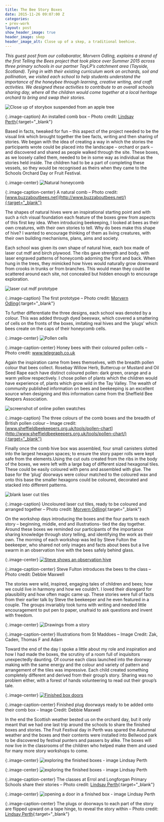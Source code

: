 ```yaml
---
title: The Bee Story Boxes
date: 2015-11-26 09:07:00 Z
categories:
- prev-work
layout: post
show_header_image: true
header_image: skep
header_image_alt: Close up of a skep, a traditional beehive.
---
```


*This guest post from our collaborator, Morvern Odling, explains a strand of the first Telling the Bees project that took place over Summer 2015 across three primary schools in our partner TayLP’s catchment area (Tayside, Scotland). Tying in with their existing curriculum work on orchards, soil and pollination, we visited each school to help students understand the importance of the honeybee through learning, creative writing, and craft activities. We designed these activities to contribute to an overall schools sharing day, where all the children would come together at a local heritage orchard to bring and swap their stories.*

![Close up of storybox suspended from an apple tree](/uploads/2-a1bcbb.jpg)

{:.image-caption}
An installed comb box – Photo credit:  [Lindsay Perth](http://lippi.org/){:target="_blank"}

Based in facts, tweaked for fun – this aspect of the project needed to be the visual link which brought together the bee facts, writing and then sharing of stories. We began with the idea of creating a way in which the stories the participants wrote could be placed into the landscape – orchard or park – and discovered and shared as people walked through the site. These boxes, as we loosely called them, needed to be in some way as individual as the stories held inside. The children had to be a part of completing these vessels, so they would be recognised as theirs when they came to the Schools Orchard Day or Fruit Festival.

{:.image-center}
![Natural honeycomb](/uploads/3-72c695.jpg)

{:.image-caption-center}
A natural comb – Photo credit: [www.buzzaboutbees.net](http://www.buzzaboutbees.net/){:target="_blank"}

The shapes of natural hives were an inspirational starting point and with such a rich visual foundation each feature of the boxes grew from aspects of this first key idea. When introducing beekeeping, I looked at bees as their own creatures, with their own stories to tell. Why do bees make this shape of hive? I wanted to encourage thinking of them as living creatures, with their own building mechanisms, plans, aims and society.

Each school was given its own shape of natural hive, each box made of laser cut mdf and birch plywood. The ribs gave strength and body, with laser engraved patterns of honeycomb adorning the front and back. When hung in the trees, they mimicked how hives would naturally grow downward from crooks in trunks or from branches. This would mean they could be scattered around each site, not concealed but hidden enough to encourage exploration.

![laser cut mdf prototype](/uploads/4-bab324.jpg)

{:.image-caption}
The first prototype – Photo credit: [Morvern Odling](http://www.morvernodling.co.uk){:target="_blank"}

To further differentiate the three designs, each school was denoted by a colour. This was added through dyed beeswax, which covered a smattering of cells on the fronts of the boxes, imitating real hives and the ‘plugs’ which bees create on the caps of their honeycomb cells.

{:.image-center}
![Pollen cells](/uploads/5-faa174.jpg)

{:.image-caption-center}
Honey bees with their coloured pollen cells – Photo credit: www.telegraph.co.uk

Again the inspiration came from bees themselves, with the breadth pollen colour that bees collect. Rosebay Willow Herb, Buttercup or Mustard and Oil Seed Rape each have distinct coloured pollen: dark green, orange and a warm yellow respectively. I chose pollen of plants which the children would have experience of, plants which grow wild in the Tay Valley. The wealth of community published information on bees and beekeeping is an excellent source when designing and this information came from the Sheffield Bee Keepers Association.

![screenshot of online pollen swatches](/uploads/6-271b9c.jpg)

{:.image-caption}
The three colours of the comb boxes and the breadth of British pollen colour – Image credit: [www.sheffieldbeekeepers.org.uk/tools/pollen-chart](http://www.sheffieldbeekeepers.org.uk/tools/pollen-chart/){:target="_blank"}

Finally once the comb hive box was assembled, four small canisters slotted into the largest hexagon spaces; to ensure the story paper rolls were kept safe from the elements.Using the cut outs created from the ribs in the body of the boxes, we were left with a large bag of different sized hexagonal tiles. These could be easily coloured with pens and assembled with glue. The base for the ‘plug’ doorways were colour matched to the coloured wax and onto this base the smaller hexagons could be coloured, decorated and stacked into different patterns.

![blank laser cut tiles](/uploads/7-c72000.jpg)

{:.image-caption}
Uncoloured laser cut tiles, ready to be coloured and arranged together – Photo credit: [Morvern Odling](http://www.morvernodling.co.uk){:target="_blank"}

On the workshop days introducing the boxes and the four parts to each story – beginning, middle, end and illustrations- tied the day together. Around these boxes we reminded our participants of the importance sharing knowledge through story telling, and identifying the work as their own. The morning of each workshop was led by Steve Fulton the beekeeper, who shared not only images and facts about bees but a live swarm in an observation hive with the bees safely behind glass.

{:.image-center}
[![Steve shows an observation hive](/uploads/SteveBees320.jpg)](/uploads/SteveBees.jpg)

{:.image-caption-center}
Steve Fulton introduces the bees to the class – Photo credit: Debbie Maxwell

The stories were wild, inspired, engaging tales of children and bees; how we could live in harmony and how we couldn’t. I loved their disregard for plausibility and how often magic came up. These stories were full of facts from their earlier talk by Steve the beekeeper and he even featured in a couple. The groups invariably took turns with writing and needed little encouragement to put pen to paper, unafraid to ask questions and invent with freedom.

{:.image-center}
![Drawings from a story](/uploads/9.jpg)

{:.image-caption-center}
Illustrations from St Maddoes – Image Credit: Zak, Caden, Thomas F and Adam

Toward the end of the day I spoke a little about my role and inspiration and how I had made the boxes, the scrutiny of a room full of inquisitors unexpectedly daunting. Of course each class launched into the doorway making with the same energy and the colour and variety of pattern and arrangement of the tiles was impressive. Each child created something completely different and derived from their group’s story. Sharing was no problem either, with a forest of hands volunteering to read out their group’s tale.

{:.image-center}
[![Finished box doors](/uploads/storybox_doors_320.jpg)](/uploads/storybox_doors_lg.jpg)

{:.image-caption-center}
Finished plug doorways ready to be added onto their comb box – Image Credit: Debbie Maxwell

In the end the Scottish weather bested us on the orchard day, but it only meant that we had one last trip around the schools to share the finished boxes and stories. The Fruit Festival day in Perth was spared the Autumnal weather and the boxes and their contents were installed into Bellwood park to be discovered by festival punters and passers by alike. The boxes will now live in the classrooms of the children who helped make them and used for many more story workshops to come.

{:.image-center}
![exploring the finished boxes - image Lindsay Perth](/uploads/11.jpg)

{:.image-center}
![exploring the finished boxes - image Lindsay Perth](/uploads/12.jpg)

{:.image-caption-center}
The classes at Errol and Longforgan Primary Schools share their stories – Photo credit: [Lindsay Perth](http://lippi.org/){:target="_blank"}

{:.image-center}
![opening a door in a finished box - image Lindsay Perth](/uploads/13.jpg)

{:.image-caption-center}
The plugs or doorways to each part of the story are flipped upward on a tape hinge, to reveal the story within – Photo credit: [Lindsay Perth](http://lippi.org/){:target="_blank"}
